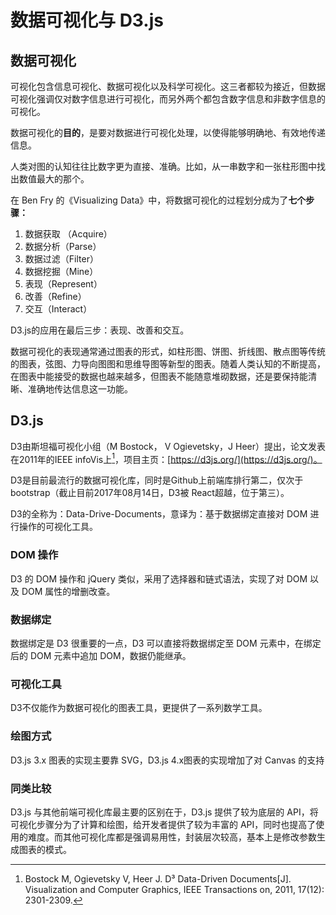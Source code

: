# 数据可视化与 D3.js

## 数据可视化

可视化包含信息可视化、数据可视化以及科学可视化。这三者都较为接近，但数据可视化强调仅对数字信息进行可视化，而另外两个都包含数字信息和非数字信息的可视化。

数据可视化的**目的**，是要对数据进行可视化处理，以使得能够明确地、有效地传递信息。

人类对图的认知往往比数字更为直接、准确。比如，从一串数字和一张柱形图中找出数值最大的那个。

在 Ben Fry 的《Visualizing Data》中，将数据可视化的过程划分成为了**七个步骤：**

1. 数据获取 （Acquire）
2. 数据分析（Parse）
3. 数据过滤（Filter）
4. 数据挖掘（Mine）
5. 表现（Represent）
6. 改善（Refine）
7. 交互（Interact）

D3.js的应用在最后三步：表现、改善和交互。

数据可视化的表现通常通过图表的形式，如柱形图、饼图、折线图、散点图等传统的图表，弦图、力导向图图和思维导图等新型的图表。随着人类认知的不断提高，在图表中能接受的数据也越来越多，但图表不能随意堆砌数据，还是要保持能清晰、准确地传达信息这一功能。

## D3.js

D3由斯坦福可视化小组（M Bostock， V Ogievetsky，J Heer）提出，论文发表在2011年的IEEE infoVis上[^1]，项目主页：[https://d3js.org/](https://d3js.org/)。

D3是目前最流行的数据可视化库，同时是Github上前端库排行第二，仅次于bootstrap（截止目前2017年08月14日，D3被 React超越，位于第三）。

D3的全称为：Data-Drive-Documents，意译为：基于数据绑定直接对 DOM 进行操作的可视化工具。

### DOM 操作

D3 的 DOM 操作和 jQuery 类似，采用了选择器和链式语法，实现了对 DOM 以及 DOM 属性的增删改查。

### 数据绑定

数据绑定是 D3 很重要的一点，D3 可以直接将数据绑定至 DOM 元素中，在绑定后的 DOM 元素中追加 DOM，数据仍能继承。

### 可视化工具

D3不仅能作为数据可视化的图表工具，更提供了一系列数学工具。

### 绘图方式

D3.js 3.x 图表的实现主要靠 SVG，D3.js 4.x图表的实现增加了对 Canvas 的支持

### 同类比较

D3.js 与其他前端可视化库最主要的区别在于，D3.js 提供了较为底层的 API，将可视化步骤分为了计算和绘图，给开发者提供了较为丰富的 API，同时也提高了使用的难度。而其他可视化库都是强调易用性，封装层次较高，基本上是修改参数生成图表的模式。



[^1]: Bostock M, Ogievetsky V, Heer J. D³ Data-Driven Documents[J]. Visualization and Computer Graphics, IEEE Transactions on, 2011, 17(12): 2301-2309.